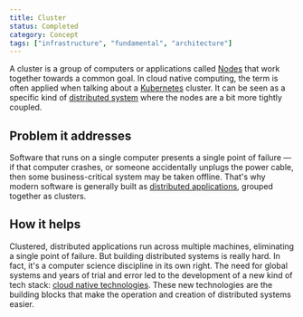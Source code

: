 ```yaml
---
title: Cluster
status: Completed
category: Concept
tags: ["infrastructure", "fundamental", "architecture"]
---
```


A cluster is a group of computers or applications called [Nodes](/nodes/) that work together towards a common goal.
In cloud native computing, the term is often applied when talking about a [Kubernetes](/kubernetes/) cluster.
It can be seen as a specific kind of [distributed system](/distributed-systems/) where the nodes are a bit more tightly coupled.

## Problem it addresses 

Software that runs on a single computer presents a single point of failure — if that computer crashes, or someone accidentally unplugs the power cable, then some business-critical system may be taken offline. 
That's why modern software is generally built as [distributed applications](/distributed-apps/), grouped together as clusters. 

## How it helps

Clustered, distributed applications run across multiple machines, eliminating a single point of failure. 
But building distributed systems is really hard. 
In fact, it's a computer science discipline in its own right. 
The need for global systems and years of trial and error led to the development of a new kind of tech stack: [cloud native technologies](/cloud-native-tech/). 
These new technologies are the building blocks that make the operation and creation of distributed systems easier.
